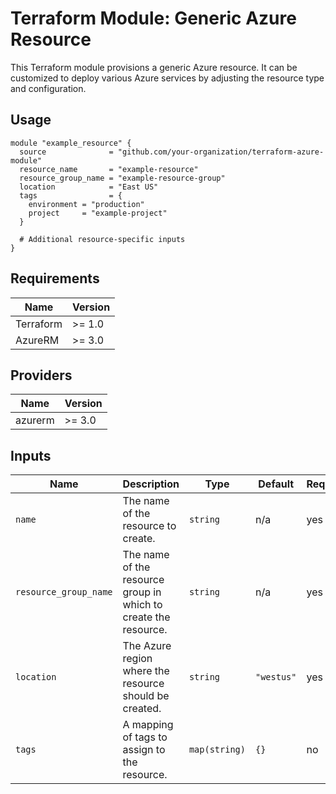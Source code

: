 # Terraform Module: Generic Azure Resource

This Terraform module provisions a generic Azure resource. It can be customized to deploy various Azure services by adjusting the resource type and configuration.

## Usage

```hcl
module "example_resource" {
  source              = "github.com/your-organization/terraform-azure-module"
  resource_name       = "example-resource"
  resource_group_name = "example-resource-group"
  location            = "East US"
  tags                = {
    environment = "production"
    project     = "example-project"
  }

  # Additional resource-specific inputs
}
```

## Requirements

| Name      | Version |
|-----------|---------|
| Terraform | >= 1.0  |
| AzureRM   | >= 3.0  |

## Providers

| Name    | Version |
|---------|---------|
| azurerm | >= 3.0  |

## Inputs

| Name                  | Description                                                      | Type          | Default        | Required |
|-----------------------|------------------------------------------------------------------|---------------|----------------|----------|
| `name`                | The name of the resource to create.                              | `string`      | n/a            | yes      |
| `resource_group_name` | The name of the resource group in which to create the resource.  | `string`      | n/a            | yes      |
| `location`            | The Azure region where the resource should be created.           | `string`      | `"westus"`     | yes      |
| `tags`                | A mapping of tags to assign to the resource.                     | `map(string)` | `{}`           | no       |